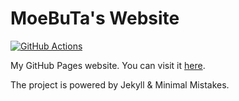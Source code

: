 # MoeBuTa's Website

[![GitHub Actions](https://github.com/MoeBuTa/moebuta.github.io/actions/workflows/jekyll.yml/badge.svg)](https://github.com/MoeBuTa/moebuta.github.io/actions)

My GitHub Pages website. You can visit it [here][moebuta].

The project is powered by Jekyll & Minimal Mistakes. 

[moebuta]: https://moebuta.github.io/
